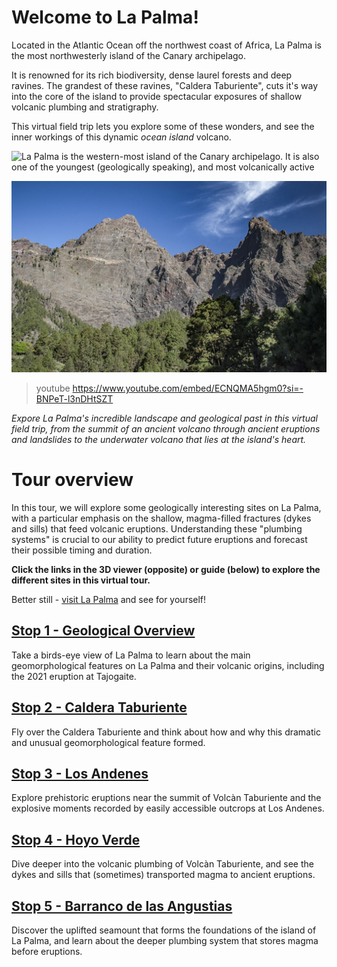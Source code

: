 # Welcome to La Palma! 

Located in the Atlantic Ocean off the northwest coast of Africa, La Palma is the most northwesterly island of the Canary archipelago.

It is renowned for its rich biodiversity, dense laurel forests and deep ravines. The grandest of these ravines, "Caldera Taburiente", cuts it's way into the core of the island to provide spectacular exposures of shallow volcanic plumbing and stratigraphy.

This virtual field trip lets you explore some of these wonders, and see the inner workings of this dynamic *ocean island* volcano. 

![La Palma is the western-most island of the Canary archipelago. It is also one of the youngest (geologically speaking), and most volcanically active](https://astro-travels.com/pictures/Canarias-1.jpg)

![The dramatic cliffs around Caldera Taburiente offer a near-uninterrupted geological journey deep into the volcanic interior of La Palma](./img/risco_liso.jpg)

> youtube https://www.youtube.com/embed/ECNQMA5hgm0?si=-BNPeT-l3nDHtSZT

*Expore La Palma's incredible landscape and geological past in this virtual field trip, from the summit of an ancient volcano through ancient eruptions and landslides to the underwater volcano that lies at the island's heart.*

# Tour overview

In this tour, we will explore some geologically interesting sites on La Palma, with a particular emphasis on the shallow, magma-filled fractures (dykes and sills) that feed volcanic eruptions. Understanding these "plumbing systems" is crucial to our ability to predict future eruptions and forecast their possible timing and duration.

**Click the links in the 3D viewer (opposite) or guide (below) to explore the different sites in this virtual tour.**

Better still - [visit La Palma](https://visitlapalma.es/en/) and see for yourself!

## [Stop 1 - Geological Overview](./#geology)

Take a birds-eye view of La Palma to learn about the main geomorphological features on La Palma and their volcanic origins, including the 2021 eruption at Tajogaite. 

## [Stop 2 - Caldera Taburiente](./#taburiente)

Fly over the Caldera Taburiente and think about how and why this dramatic and unusual geomorphological feature formed.

## [Stop 3 - Los Andenes](./#losandenes1)

Explore prehistoric eruptions near the summit of Volcàn Taburiente and the explosive moments recorded by easily accessible outcrops at Los Andenes.

## [Stop 4 - Hoyo Verde](./#hoyoverdecliff)

Dive deeper into the volcanic plumbing of Volcàn Taburiente, and see the dykes and sills that (sometimes) transported magma to ancient eruptions.

## [Stop 5 - Barranco de las Angustias](./#/idafe)

Discover the uplifted seamount that forms the foundations of the island of La Palma, and learn about the deeper plumbing system that stores magma before eruptions.
